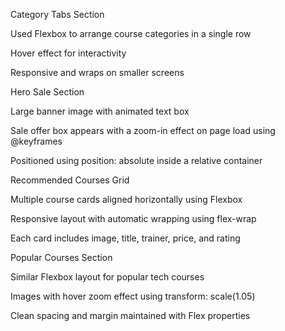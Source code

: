 Category Tabs Section

Used Flexbox to arrange course categories in a single row

Hover effect for interactivity

Responsive and wraps on smaller screens

Hero Sale Section

Large banner image with animated text box

Sale offer box appears with a zoom-in effect on page load using @keyframes

Positioned using position: absolute inside a relative container

Recommended Courses Grid

Multiple course cards aligned horizontally using Flexbox

Responsive layout with automatic wrapping using flex-wrap

Each card includes image, title, trainer, price, and rating

Popular Courses Section

Similar Flexbox layout for popular tech courses

Images with hover zoom effect using transform: scale(1.05)

Clean spacing and margin maintained with Flex properties
